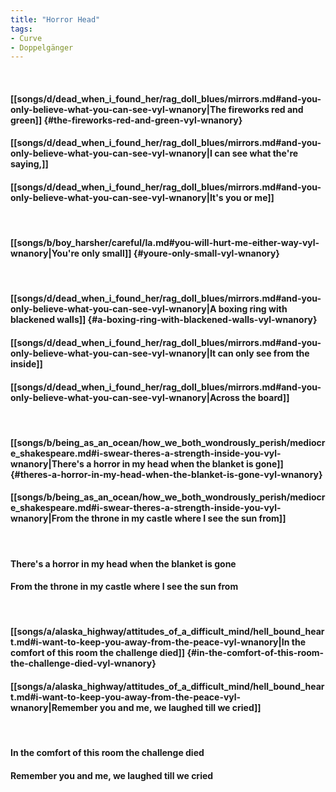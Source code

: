 ```yaml
---
title: "Horror Head"
tags:
- Curve
- Doppelgänger
---
```

&nbsp;
#### [[songs/d/dead_when_i_found_her/rag_doll_blues/mirrors.md#and-you-only-believe-what-you-can-see-vyl-wnanory|The fireworks red and green]] {#the-fireworks-red-and-green-vyl-wnanory}
#### [[songs/d/dead_when_i_found_her/rag_doll_blues/mirrors.md#and-you-only-believe-what-you-can-see-vyl-wnanory|I can see what the're saying,]]
#### [[songs/d/dead_when_i_found_her/rag_doll_blues/mirrors.md#and-you-only-believe-what-you-can-see-vyl-wnanory|It's you or me]]
&nbsp;
#### [[songs/b/boy_harsher/careful/la.md#you-will-hurt-me-either-way-vyl-wnanory|You're only small]] {#youre-only-small-vyl-wnanory}
&nbsp;
#### [[songs/d/dead_when_i_found_her/rag_doll_blues/mirrors.md#and-you-only-believe-what-you-can-see-vyl-wnanory|A boxing ring with blackened walls]] {#a-boxing-ring-with-blackened-walls-vyl-wnanory}
#### [[songs/d/dead_when_i_found_her/rag_doll_blues/mirrors.md#and-you-only-believe-what-you-can-see-vyl-wnanory|It can only see from the inside]]
#### [[songs/d/dead_when_i_found_her/rag_doll_blues/mirrors.md#and-you-only-believe-what-you-can-see-vyl-wnanory|Across the board]]
&nbsp;
#### [[songs/b/being_as_an_ocean/how_we_both_wondrously_perish/mediocre_shakespeare.md#i-swear-theres-a-strength-inside-you-vyl-wnanory|There's a horror in my head when the blanket is gone]] {#theres-a-horror-in-my-head-when-the-blanket-is-gone-vyl-wnanory}
#### [[songs/b/being_as_an_ocean/how_we_both_wondrously_perish/mediocre_shakespeare.md#i-swear-theres-a-strength-inside-you-vyl-wnanory|From the throne in my castle where I see the sun from]]
&nbsp;
#### There's a horror in my head when the blanket is gone
#### From the throne in my castle where I see the sun from
&nbsp;
#### [[songs/a/alaska_highway/attitudes_of_a_difficult_mind/hell_bound_heart.md#i-want-to-keep-you-away-from-the-peace-vyl-wnanory|In the comfort of this room the challenge died]] {#in-the-comfort-of-this-room-the-challenge-died-vyl-wnanory}
#### [[songs/a/alaska_highway/attitudes_of_a_difficult_mind/hell_bound_heart.md#i-want-to-keep-you-away-from-the-peace-vyl-wnanory|Remember you and me, we laughed till we cried]]
&nbsp;
#### In the comfort of this room the challenge died
#### Remember you and me, we laughed till we cried
